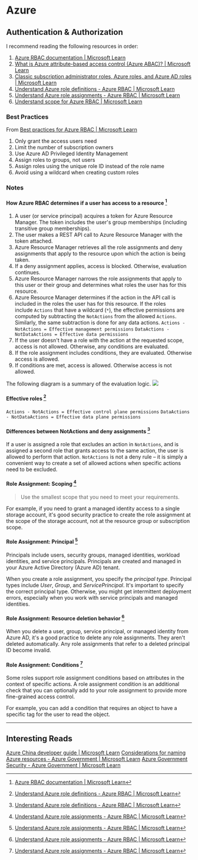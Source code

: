 # Azure
## Authentication & Authorization  
I recommend reading the following resources in order:  
1. [Azure RBAC documentation | Microsoft Learn](https://learn.microsoft.com/en-us/azure/role-based-access-control/) 
2. [What is Azure attribute-based access control (Azure ABAC)? | Microsoft Learn](https://learn.microsoft.com/en-us/azure/role-based-access-control/conditions-overview)
3. [Classic subscription administrator roles, Azure roles, and Azure AD roles | Microsoft Learn](https://learn.microsoft.com/en-us/azure/role-based-access-control/rbac-and-directory-admin-roles)
4. [Understand Azure role definitions - Azure RBAC | Microsoft Learn](https://learn.microsoft.com/en-us/azure/role-based-access-control/role-definitions)
5. [Understand Azure role assignments - Azure RBAC | Microsoft Learn](https://learn.microsoft.com/en-us/azure/role-based-access-control/role-assignments)
6. [Understand scope for Azure RBAC | Microsoft Learn](https://learn.microsoft.com/en-us/azure/role-based-access-control/scope-overview)
### Best Practices
From [Best practices for Azure RBAC | Microsoft Learn](https://learn.microsoft.com/en-us/azure/role-based-access-control/best-practices)  
1. Only grant the access users need  
2. Limit the number of subscription owners  
3. Use Azure AD Privileged Identity Management
4. Assign roles to groups, not users
5. Assign roles using the unique role ID instead of the role name
6. Avoid using a wildcard when creating custom roles
### Notes
####  How Azure RBAC determines if a user has access to a resource [^1]  
1.  A user (or service principal) acquires a token for Azure Resource Manager.
    The token includes the user's group memberships (including transitive group memberships).
2.  The user makes a REST API call to Azure Resource Manager with the token attached.
3.  Azure Resource Manager retrieves all the role assignments and deny assignments that apply to the resource upon which the action is being taken.
4.  If a deny assignment applies, access is blocked. Otherwise, evaluation continues.
5.  Azure Resource Manager narrows the role assignments that apply to this user or their group and determines what roles the user has for this resource.
6.  Azure Resource Manager determines if the action in the API call is included in the roles the user has for this resource. If the roles include `Actions` that have a wildcard (`*`), the effective permissions are computed by subtracting the `NotActions` from the allowed `Actions`. Similarly, the same subtraction is done for any data actions.
    `Actions - NotActions = Effective management permissions`
    `DataActions - NotDataActions = Effective data permissions`
7.  If the user doesn't have a role with the action at the requested scope, access is not allowed. Otherwise, any conditions are evaluated.
8.  If the role assignment includes conditions, they are evaluated. Otherwise access is allowed.
9.  If conditions are met, access is allowed. Otherwise access is not allowed.

The following diagram is a summary of the evaluation logic.
![](/Screenshots/Pasted%20image%2020230106095903.png)
#### Effective roles [^2]
`Actions - NotActions = Effective control plane permissions`
`DataActions - NotDataActions = Effective data plane permissions`

#### Differences between NotActions and deny assignments [^2]

If a user is assigned a role that excludes an action in `NotActions`, and is assigned a second role that grants access to the same action, the user is allowed to perform that action. `NotActions` is not a deny rule – it is simply a convenient way to create a set of allowed actions when specific actions need to be excluded.

#### Role Assignment: Scoping [^3]
> Use the smallest scope that you need to meet your requirements.

For example, if you need to grant a managed identity access to a single storage account, it's good security practice to create the role assignment at the scope of the storage account, not at the resource group or subscription scope.

#### Role Assignment: Principal [^3]
Principals include users, security groups, managed identities, workload identities, and service principals. Principals are created and managed in your Azure Active Directory (Azure AD) tenant. 

When you create a role assignment, you specify the _principal type_. Principal types include _User_, _Group_, and _ServicePrincipal_. It's important to specify the correct principal type. Otherwise, you might get intermittent deployment errors, especially when you work with service principals and managed identities.

#### Role Assignment: Resource deletion behavior [^3]
When you delete a user, group, service principal, or managed identity from Azure AD, it's a good practice to delete any role assignments. They aren't deleted automatically. Any role assignments that refer to a deleted principal ID become invalid.

#### Role Assignment: Conditions [^3]
Some roles support role assignment conditions based on attributes in the context of specific actions. A role assignment condition is an additional check that you can optionally add to your role assignment to provide more fine-grained access control.

For example, you can add a condition that requires an object to have a specific tag for the user to read the object.


---
## Interesting Reads  
[Azure China developer guide | Microsoft Learn](https://learn.microsoft.com/en-us/azure/china/resources-developer-guide)
[Considerations for naming Azure resources - Azure Government | Microsoft Learn](https://learn.microsoft.com/en-us/azure/azure-government/documentation-government-concept-naming-resources)
[Azure Government Security - Azure Government | Microsoft Learn](https://learn.microsoft.com/en-us/azure/azure-government/documentation-government-plan-security)

[^1]: [Azure RBAC documentation | Microsoft Learn](https://learn.microsoft.com/en-us/azure/role-based-access-control/)
[^2]: [Understand Azure role definitions - Azure RBAC | Microsoft Learn](https://learn.microsoft.com/en-us/azure/role-based-access-control/role-definitions)
[^3]: [Understand Azure role assignments - Azure RBAC | Microsoft Learn](https://learn.microsoft.com/en-us/azure/role-based-access-control/role-assignments)
